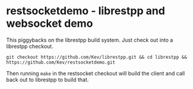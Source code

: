 # restsocketdemo - librestpp and websocket demo

This piggybacks on the librestpp build system. Just check out into a librestpp checkout.

`git checkout https://github.com/Kev/librestpp.git && cd librestpp && https://github.com/Kev/restsocketdemo.git`

Then running `make` in the restsocket checkout will build the client and call back out to librestpp to build that.
